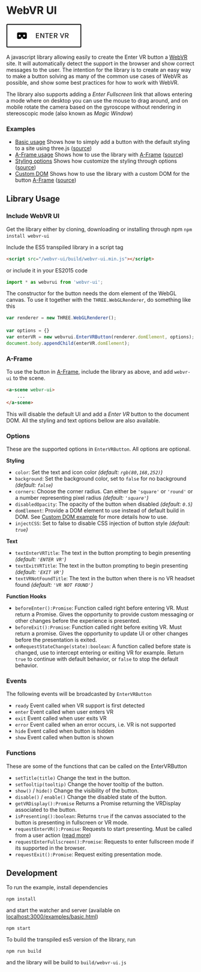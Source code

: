 # WebVR UI
<img src="examples/example.png" width="200">

A javascript library allowing easily to create the Enter VR button a [WebVR](https://webvr.info) site. It will automatically detect the support in the browser and show correct messages to the user. The intention for the library is to create an easy way to make a button solving as many of the common use cases of WebVR as possible, and show some best practices for how to work with WebVR.

The library also supports adding a *Enter Fullscreen* link that allows entering a mode where on desktop you can use the mouse to drag around, and on mobile rotate the camera based on the gyroscope without rendering in stereoscopic mode (also known as *Magic Window*)

### Examples
- [Basic usage](http://googlevr.github.io/webvr-ui/examples/basic.html) Shows how to simply add a button with the default styling to a site using three.js ([source](/examples/basic.html))
- [A-Frame usage](http://googlevr.github.io/webvr-ui/examples/aframe.html) Shows how to use the library with [A-Frame](https://aframe.io) ([source](/examples/aframe.html))
- [Styling options](http://googlevr.github.io/webvr-ui/examples/styling.html) Shows how customize the styling through options ([source](/examples/styling.html))
- [Custom DOM](http://googlevr.github.io/webvr-ui/examples/customDom.html) Shows how to use the library with a custom DOM for the button [A-Frame](https://aframe.io) ([source](/examples/customDom.html))


## Library Usage
### Include WebVR UI
Get the library either by cloning, downloading or installing through npm `npm install webvr-ui`

Include the ES5 transpiled library in a script tag

```html
<script src="/webvr-ui/build/webvr-ui.min.js"></script>
```

or include it in your ES2015 code

```javascript
import * as webvrui from 'webvr-ui';
```

The constructor for the button needs the dom element of the WebGL canvas. To use it together with the `THREE.WebGLRenderer`, do something like this

```javascript
var renderer = new THREE.WebGLRenderer();

var options = {}
var enterVR = new webvrui.EnterVRButton(renderer.domElement, options);
document.body.appendChild(enterVR.domElement);
```

### A-Frame
To use the button in [A-Frame](https://aframe.io/), include the library as above, and add `webvr-ui` to the scene.

```html
<a-scene webvr-ui>
    ...
</a-scene>
```

This will disable the default UI and add a *Enter VR* button to the document DOM. All the styling and text options bellow are also available.    


### Options
These are the supported options in `EnterVRButton`. All options are optional. 

**Styling**

- `color`: Set the text and icon color *(default: `rgb(80,168,252)`)*
- `background`: Set the background color, set to `false` for no background *(default: `false`)*
- `corners`: Choose the corner radius. Can either be `'square'` or  `'round'` or a number representing pixel radius *(default: `'square'`)*
- `disabledOpacity`: The opacity of the button when disabled *(default: `0.5`)*
- `domElement`: Provide a DOM element to use instead of default build in DOM. See [Custom DOM example](http://googlevr.github.io/webvr-ui/examples/customDom.html) for more details how to use.
- `injectCSS`: Set to false to disable CSS injection of button style *(default: `true`)*

**Text**

- `textEnterVRTitle`: The text in the button prompting to begin presenting *(default: `'ENTER VR'`)*
- `textExitVRTitle`: The text in the button prompting to begin presenting *(default: `'EXIT VR'`)*
- `textVRNotFoundTitle`: The text in the button when there is no VR headset found *(default: `'VR NOT FOUND'`)*

**Function Hooks**

- `beforeEnter():Promise`: Function called right before entering VR. Must return a Promise. Gives the opportunity to provide custom messaging or other changes before the experience is presented.
- `beforeExit():Promise`: Function called right before exiting VR. Must return a promise. Gives the opportunity to update UI or other changes before the presentation is exited.
- `onRequestStateChange(state):boolean`: A function called before state is changed, use to intercept entering or exiting VR for example. Return `true` to continue with default behavior, or `false` to stop the default behavior.


### Events
The following events will be broadcasted by `EnterVRButton`
- `ready` Event called when VR support is first detected
- `enter` Event called when user enters VR
- `exit` Event called when user exits VR
- `error` Event called when an error occurs, i.e. VR is not supported
- `hide` Event called when button is hidden 
- `show` Event called when button is shown


### Functions
These are some of the functions that can be called on the EnterVRButton

- `setTitle(title)` Change the text in the button.
- `setTooltip(tooltip)` Change the hover tooltip of the button.
- `show()` / `hide()` Change the visibility of the button.
- `disable()` / `enable()` Change the disabled state of the button.
- `getVRDisplay():Promise` Returns a Promise returning the VRDisplay associated to the button.
- `isPresenting():boolean`: Returns `true` if the canvas associated to the button is presenting in fullscreen or VR mode. 
- `requestEnterVR():Promise`: Requests to start presenting. Must be called from a user action ([read more](https://w3c.github.io/webvr/#dom-vrdisplay-requestpresent))
- `requestEnterFullscreen():Promise`: Requests to enter fullscreen mode if its supported in the browser. 
- `requestExit():Promise`: Request exiting presentation mode. 

## Development
To run the example, install dependencies

```
npm install
```

and start the watcher and server (available on [localhost:3000/examples/basic.html](http://localhost:3000/examples/basic.html))

```
npm start
```

To build the transpiled es5 version of the library, run

```
npm run build
```

and the library will be build to `build/webvr-ui.js`
